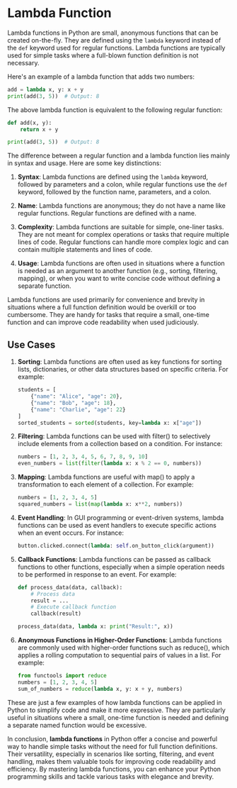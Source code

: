 # Lambda Function

Lambda functions in Python are small, anonymous functions that can be created on-the-fly. They are defined using the `lambda` keyword instead of the `def` keyword used for regular functions. Lambda functions are typically used for simple tasks where a full-blown function definition is not necessary.

Here's an example of a lambda function that adds two numbers:

```python
add = lambda x, y: x + y
print(add(3, 5))  # Output: 8
```

The above lambda function is equivalent to the following regular function:

```python
def add(x, y):
    return x + y

print(add(3, 5))  # Output: 8
```

The difference between a regular function and a lambda function lies mainly in syntax and usage. Here are some key distinctions:

1. **Syntax**: Lambda functions are defined using the `lambda` keyword, followed by parameters and a colon, while regular functions use the `def` keyword, followed by the function name, parameters, and a colon.

2. **Name**: Lambda functions are anonymous; they do not have a name like regular functions. Regular functions are defined with a name.

3. **Complexity**: Lambda functions are suitable for simple, one-liner tasks. They are not meant for complex operations or tasks that require multiple lines of code. Regular functions can handle more complex logic and can contain multiple statements and lines of code.

4. **Usage**: Lambda functions are often used in situations where a function is needed as an argument to another function (e.g., sorting, filtering, mapping), or when you want to write concise code without defining a separate function.

Lambda functions are used primarily for convenience and brevity in situations where a full function definition would be overkill or too cumbersome. They are handy for tasks that require a small, one-time function and can improve code readability when used judiciously.

## Use Cases

1. **Sorting**: Lambda functions are often used as key functions for sorting lists, dictionaries, or other data structures based on specific criteria. For example:
   
   ```python
   students = [
       {"name": "Alice", "age": 20},
       {"name": "Bob", "age": 18},
       {"name": "Charlie", "age": 22}
   ]
   sorted_students = sorted(students, key=lambda x: x["age"])
   ```

2. **Filtering**: Lambda functions can be used with filter() to selectively include elements from a collection based on a condition. For instance:

   ```python
   numbers = [1, 2, 3, 4, 5, 6, 7, 8, 9, 10]
   even_numbers = list(filter(lambda x: x % 2 == 0, numbers))
   ```

3. **Mapping**: Lambda functions are useful with map() to apply a transformation to each element of a collection. For example:

   ```python
   numbers = [1, 2, 3, 4, 5]
   squared_numbers = list(map(lambda x: x**2, numbers))
   ```

4. **Event Handling**: In GUI programming or event-driven systems, lambda functions can be used as event handlers to execute specific actions when an event occurs. For instance:

   ```python
   button.clicked.connect(lambda: self.on_button_click(argument))
   ```

5. **Callback Functions**: Lambda functions can be passed as callback functions to other functions, especially when a simple operation needs to be performed in response to an event. For example:

   ```python
   def process_data(data, callback):
       # Process data
       result = ...  
       # Execute callback function
       callback(result)

   process_data(data, lambda x: print("Result:", x))
   ```

6. **Anonymous Functions in Higher-Order Functions**: Lambda functions are commonly used with higher-order functions such as reduce(), which applies a rolling computation to sequential pairs of values in a list. For example:

   ```python
   from functools import reduce
   numbers = [1, 2, 3, 4, 5]
   sum_of_numbers = reduce(lambda x, y: x + y, numbers)
   ```

These are just a few examples of how lambda functions can be applied in Python to simplify code and make it more expressive. They are particularly useful in situations where a small, one-time function is needed and defining a separate named function would be excessive.

In conclusion, **lambda functions** in Python offer a concise and powerful way to handle simple tasks without the need for full function definitions. Their versatility, especially in scenarios like sorting, filtering, and event handling, makes them valuable tools for improving code readability and efficiency. By mastering lambda functions, you can enhance your Python programming skills and tackle various tasks with elegance and brevity.